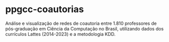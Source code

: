 # ppgcc-coautorias
Análise e visualização de redes de coautoria entre 1.810 professores de pós-graduação em Ciência da Computação no Brasil, utilizando dados dos currículos Lattes (2014-2023) e a metodologia KDD.
